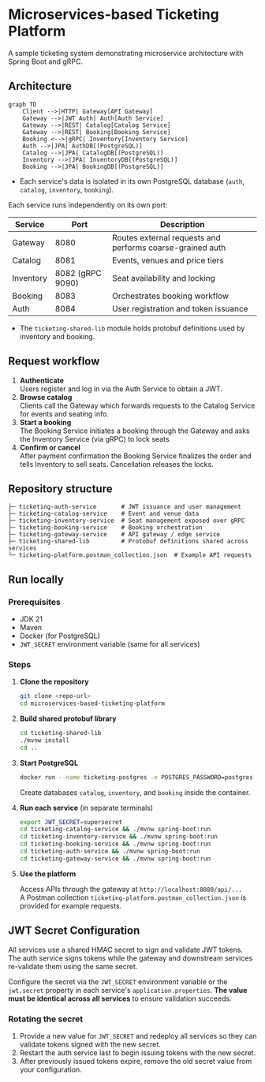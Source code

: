 # Microservices-based Ticketing Platform

A sample ticketing system demonstrating microservice architecture with Spring Boot and gRPC.

## Architecture

```mermaid
graph TD
    Client -->|HTTP| Gateway[API Gateway]
    Gateway -->|JWT Auth| Auth[Auth Service]
    Gateway -->|REST| Catalog[Catalog Service]
    Gateway -->|REST| Booking[Booking Service]
    Booking <-->|gRPC| Inventory[Inventory Service]
    Auth -->|JPA| AuthDB[(PostgreSQL)]
    Catalog -->|JPA| CatalogDB[(PostgreSQL)]
    Inventory -->|JPA| InventoryDB[(PostgreSQL)]
    Booking -->|JPA| BookingDB[(PostgreSQL)]
```

- Each service's data is isolated in its own PostgreSQL database (`auth`, `catalog`, `inventory`, `booking`).

Each service runs independently on its own port:

| Service | Port | Description |
|---------|------|-------------|
| Gateway | 8080 | Routes external requests and performs coarse-grained auth |
| Catalog | 8081 | Events, venues and price tiers |
| Inventory | 8082 (gRPC 9090) | Seat availability and locking |
| Booking | 8083 | Orchestrates booking workflow |
| Auth | 8084 | User registration and token issuance |

- The `ticketing-shared-lib` module holds protobuf definitions used by inventory and booking.

## Request workflow

1. **Authenticate**  
   Users register and log in via the Auth Service to obtain a JWT.
2. **Browse catalog**  
   Clients call the Gateway which forwards requests to the Catalog Service for events and seating info.
3. **Start a booking**  
   The Booking Service initiates a booking through the Gateway and asks the Inventory Service (via gRPC) to lock seats.
4. **Confirm or cancel**  
   After payment confirmation the Booking Service finalizes the order and tells Inventory to sell seats. Cancellation releases the locks.

## Repository structure

```
├─ ticketing-auth-service       # JWT issuance and user management
├─ ticketing-catalog-service    # Event and venue data
├─ ticketing-inventory-service  # Seat management exposed over gRPC
├─ ticketing-booking-service    # Booking orchestration
├─ ticketing-gateway-service    # API gateway / edge service
├─ ticketing-shared-lib         # Protobuf definitions shared across services
└─ ticketing-platform.postman_collection.json  # Example API requests
```

## Run locally

### Prerequisites

- JDK 21
- Maven
- Docker (for PostgreSQL)
- `JWT_SECRET` environment variable (same for all services)

### Steps

1. **Clone the repository**

   ```bash
   git clone <repo-url>
   cd microservices-based-ticketing-platform
   ```

2. **Build shared protobuf library**

   ```bash
   cd ticketing-shared-lib
   ./mvnw install
   cd ..
   ```

3. **Start PostgreSQL**

   ```bash
   docker run --name ticketing-postgres -e POSTGRES_PASSWORD=postgres -p 5432:5432 -d postgres
   ```

   Create databases `catalog`, `inventory`, and `booking` inside the container.

4. **Run each service** (in separate terminals)

   ```bash
   export JWT_SECRET=supersecret
   cd ticketing-catalog-service && ./mvnw spring-boot:run
   cd ticketing-inventory-service && ./mvnw spring-boot:run
   cd ticketing-booking-service && ./mvnw spring-boot:run
   cd ticketing-auth-service && ./mvnw spring-boot:run
   cd ticketing-gateway-service && ./mvnw spring-boot:run
   ```

5. **Use the platform**

   Access APIs through the gateway at `http://localhost:8080/api/...`  
   A Postman collection `ticketing-platform.postman_collection.json` is provided for example requests.

## JWT Secret Configuration

All services use a shared HMAC secret to sign and validate JWT tokens. The auth service signs tokens while the gateway and downstream services re-validate them using the same secret.

Configure the secret via the `JWT_SECRET` environment variable or the `jwt.secret` property in each service's `application.properties`. **The value must be identical across all services** to ensure validation succeeds.

### Rotating the secret

1. Provide a new value for `JWT_SECRET` and redeploy all services so they can validate tokens signed with the new secret.
2. Restart the auth service last to begin issuing tokens with the new secret.
3. After previously issued tokens expire, remove the old secret value from your configuration.

